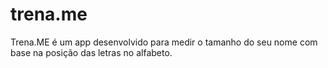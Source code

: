 # trena.me
Trena.ME é um app desenvolvido para medir o tamanho do seu nome com base na posição das letras no alfabeto.
